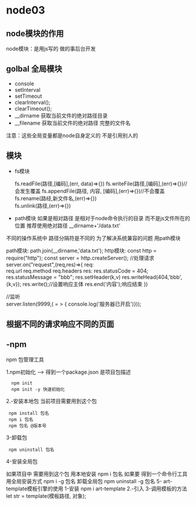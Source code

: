 # node03

## node模块的作用

node模块：是用js写的 做的事后台开发

## golbal 全局模块

- console  
- setInterval  
- setTimeout
- clearInterval();
- clearTimeout();
- __dirname 获取当前文件的绝对路径目录
- __filename 获取当前文件的绝对路径 完整的文件名

注意：这些全局变量都是node自身定义的 不是引用别人的

## 模块

- fs模块

    fs.readFile(路径,[编码],(err, data)=>{})
    fs.writeFile(路径,[编码],(err)=>{})//会发生覆盖 
    fs.appendFile(路径, 内容, [编码],(err)=>{})//不会覆盖  
    fs.rename(路经,新文件名,(err)=>{})  
    fs.unlink(路径,(err)=>{})  

- path模块
  如果是相对路径  是相对于node命令执行的目录  而不是js文件所在的位置
  推荐使用绝对路径
  __dirname+'/data.txt'

 不同的操作系统中  路径分隔符是不同的  为了解决系统兼容的问题 
用path模块  

path模块:
   path.join(__dirname,'data.txt');
http模块:
   const http = require("http");
   const server = http.createServer();
   //处理请求
   server.on("request",(req,res)=>{
     req:  
        req.url
        req.method
        req.headers
     res:
       res.statusCode = 404;
       res.statusMessage = "bbb";
       res.setHeader(k,v)
       res.writeHead(404,'bbb',{k,v});
       res.write();//设置响应主体
       res.end('内容');响应结束
   })  

   //监听  
   server.listen(9999,( = > { console.log('服务器已开启')}));

## 根据不同的请求响应不同的页面

## -npm

   npm 包管理工具

1.npm初始化  --> 得到一个package.json  是项目包描述

      npm init 
      npm init -y 快速初始化

2.-安装本地包  当前项目需要用到这个包

     npm install 包名
     npm i 包名
     npm 包名 @版本号

3-卸载包

     npm uninstall 包名

4-安装全局包  

  如果项目中 需要用到这个包  用本地安装 
     npm i 包名
  如果要 得到一个命令行工具  用全局安装方式
     npm i -g 包名
  卸载全局包
   npm uninstall -g 包名
5- art-template模板引擎的使用
  1-安装  npm i art-template
  2.-引入
  3-调用模板的方法
  let str = template(模板路径, 对象);
  




